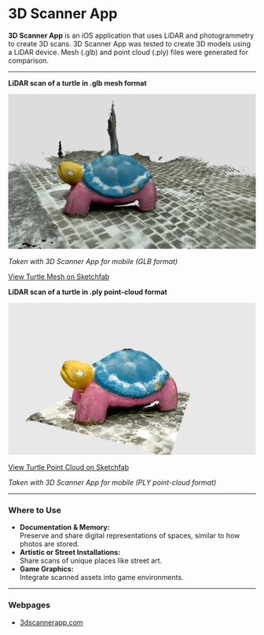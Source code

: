 # 3D Scanner App

**3D Scanner App** is an iOS application that uses LiDAR and photogrammetry to create 3D scans.
3D Scanner App was tested to create 3D models using a LiDAR device. Mesh (.glb) and point cloud (.ply) files were generated for comparison.

---

**LiDAR scan of a turtle in .glb mesh format**

[![Turtle Mesh](../../images/turtle-mesh.PNG)](https://sketchfab.com/models/e070f5500c6346c5bd921618a1be1ef0/embed)

_Taken with 3D Scanner App for mobile (GLB format)_

[View Turtle Mesh on Sketchfab](https://sketchfab.com/models/e070f5500c6346c5bd921618a1be1ef0/embed)

**LiDAR scan of a turtle in .ply point-cloud format**

[![Turtle Point Cloud](../../images/turtle-pointcloud.PNG)](https://sketchfab.com/models/0b36415c5be94e8f84e2e6e4e2408bc6/embed)

[View Turtle Point Cloud on Sketchfab](https://sketchfab.com/models/0b36415c5be94e8f84e2e6e4e2408bc6/embed)

_Taken with 3D Scanner App for mobile (PLY point-cloud format)_

---

### Where to Use

- **Documentation & Memory:**  
  Preserve and share digital representations of spaces, similar to how photos are stored.
- **Artistic or Street Installations:**  
  Share scans of unique places like street art.
- **Game Graphics:**  
  Integrate scanned assets into game environments.

---

### Webpages

- [3dscannerapp.com](https://3dscannerapp.com)
